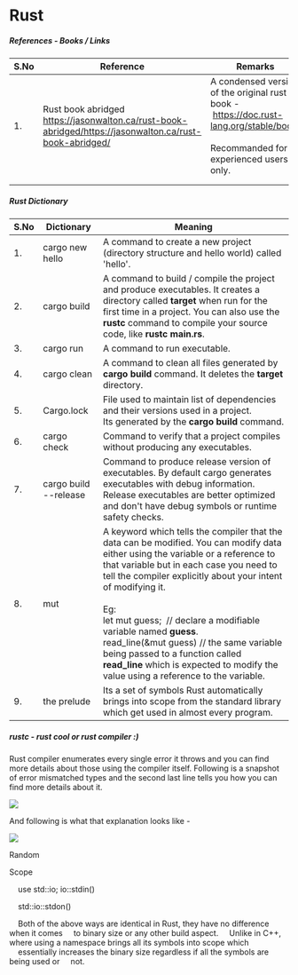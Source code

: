 # Rust

##### References - Books / Links

| S.No | Reference                                                                                                    | Remarks                                                                                                                                 |
| ---- | ------------------------------------------------------------------------------------------------------------ | --------------------------------------------------------------------------------------------------------------------------------------- |
| 1.   | Rust book abridged <br/>https://jasonwalton.ca/rust-book-abridged/https://jasonwalton.ca/rust-book-abridged/ | A condensed version of the original rust book - https://doc.rust-lang.org/stable/book/<br/><br/>Recommanded for experienced users only. |
|      |                                                                                                              |                                                                                                                                         |
|      |                                                                                                              |                                                                                                                                         |

##### Rust Dictionary

| S.No | Dictionary            | Meaning                                                                                                                                                                                                                                                                                                                                                                                                                                                                                                 |
| ---- | --------------------- | ------------------------------------------------------------------------------------------------------------------------------------------------------------------------------------------------------------------------------------------------------------------------------------------------------------------------------------------------------------------------------------------------------------------------------------------------------------------------------------------------------- |
| 1.   | cargo new hello       | A command to create a new project (directory structure and hello world) called 'hello'.                                                                                                                                                                                                                                                                                                                                                                                                                 |
| 2.   | cargo build           | A command to build / compile the project and produce executables. It creates a directory called **target** when run for the first time in a project. You can also use the **rustc** command to compile your source code, like **rustc main.rs**.                                                                                                                                                                                                                                                        |
| 3.   | cargo run             | A command to run executable.                                                                                                                                                                                                                                                                                                                                                                                                                                                                            |
| 4.   | cargo clean           | A command to clean all files generated by **cargo build** command. It deletes the **target** directory.                                                                                                                                                                                                                                                                                                                                                                                                 |
| 5.   | Cargo.lock            | File used to maintain list of dependencies and their versions used in a project.<br/>Its generated by the **cargo build** command.                                                                                                                                                                                                                                                                                                                                                                      |
| 6.   | cargo check           | Command to verify that a project compiles without producing any executables.                                                                                                                                                                                                                                                                                                                                                                                                                            |
| 7.   | cargo build --release | Command to produce release version of executables. By default cargo generates executables with debug information. Release executables are better optimized and don't have debug symbols or runtime safety checks.                                                                                                                                                                                                                                                                                       |
| 8.   | mut                   | A keyword which tells the compiler that the data can be modified. You can modify data either using the variable or a reference to that variable but in each case you need to tell the compiler explicitly about your intent of modifying it.<br/><br/>Eg:<br/>let mut guess;  // declare a modifiable variable named **guess**.<br/>read_line(&mut guess) // the same variable being passed to a function called **read_line** which is expected to modify the value using a reference to the variable. |
| 9.   | the prelude           | Its a set of symbols Rust automatically brings into scope from the standard library which get used in almost every program.                                                                                                                                                                                                                                                                                                                                                                             |

##### rustc - rust cool or rust compiler :)

Rust compiler enumerates every single error it throws and you can find more details about those using the compiler itself.
Following is a snapshot of error mismatched types and the second last line tells you how you can find more details about it.

![](/home/abhishek/Pictures/Screenshots/Screenshot%20from%202025-06-27%2005-20-18.png)

And following is what that explanation looks like - 

![](/home/abhishek/snap/marktext/9/.config/marktext/images/2025-07-01-16-30-23-Screenshot%20from%202025-06-27%2005-45-42.png)

Random

Scope

    use std::io; io::stdin()

    std::io::stdon()

    Both of the above ways are identical in Rust, they have no difference when it comes
    to binary size or any other build aspect.
    Unlike in C++, where using a namespace brings all its symbols into scope which
    essentially increases the binary size regardless if all the symbols are being used or
    not.
     
